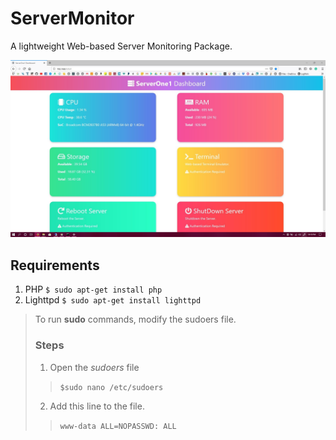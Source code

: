 # ServerMonitor
A lightweight Web-based Server Monitoring Package.

![picture alt](https://raw.githubusercontent.com/mukherjeearnab/ServerMonitor/master/SharedScreenshot.jpg "Screenshot")

## Requirements
1. PHP
```$ sudo apt-get install php```
2. Lighttpd
```$ sudo apt-get install lighttpd```

> To run **sudo** commands, modify the sudoers file.
> ### Steps
> 1. Open the *sudoers* file
>> ```$sudo nano /etc/sudoers```
> 2. Add this line to the file.
>> ```www-data ALL=NOPASSWD: ALL```
